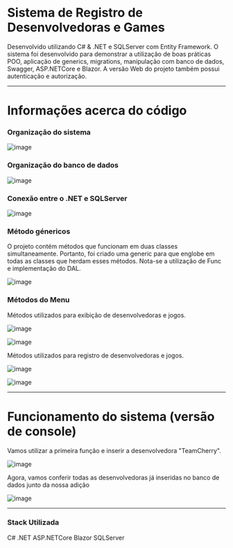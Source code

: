 # Sistema de Registro de Desenvolvedoras e Games

Desenvolvido utilizando C# & .NET e SQLServer com Entity Framework. O sistema foi desenvolvido para demonstrar a utilização de boas práticas POO, aplicação de generics, migrations, manipulação com banco de dados, Swagger, ASP.NETCore e Blazor. A versão Web do projeto também possui autenticação e autorização.

---

# Informações acerca do código

### Organização do sistema

![image](https://github.com/user-attachments/assets/7f6aec4d-6ddc-42a0-8986-8ec2aa0439c0)

### Organização do banco de dados

![image](https://github.com/user-attachments/assets/b99a1b87-4885-4c53-b6c4-bedb46d08184)

### Conexão entre o .NET e SQLServer

![image](https://github.com/user-attachments/assets/0b61657b-d638-4e76-95e6-220a1aaccc53)

### Método génericos

O projeto contém métodos que funcionam em duas classes simultaneamente. Portanto, foi criado uma generic para que englobe em todas as classes que herdam esses métodos. Nota-se a utilização de Func e implementação do DAL.

![image](https://github.com/user-attachments/assets/05c564d6-bcac-4818-a362-e20e5c830c29)

### Métodos do Menu

Métodos utilizados para exibição de desenvolvedoras e jogos.

![image](https://github.com/user-attachments/assets/a26ab802-2c88-42a2-a847-53a51f081b26)

![image](https://github.com/user-attachments/assets/4fa91562-1f60-4b2e-9c50-4c910d6c8811)

Métodos utilizados para registro de desenvolvedoras e jogos.

![image](https://github.com/user-attachments/assets/c7262d5d-019a-46e3-a6c5-79a505e6054f)

![image](https://github.com/user-attachments/assets/a3a91bab-b8e0-419a-9d74-d5a000cba4d8)

---

# Funcionamento do sistema (versão de console)

Vamos utilizar a primeira função e inserir a desenvolvedora "TeamCherry".

![image](https://github.com/user-attachments/assets/1c536c8f-7575-4223-b6b1-c7d6aa447a1b)

Agora, vamos conferir todas as desenvolvedoras já inseridas no banco de dados junto da nossa adição

![image](https://github.com/user-attachments/assets/1bf08617-2647-441b-97f6-1b6e2e8cbe58)

---

### Stack Utilizada

C#
.NET
ASP.NETCore
Blazor
SQLServer







